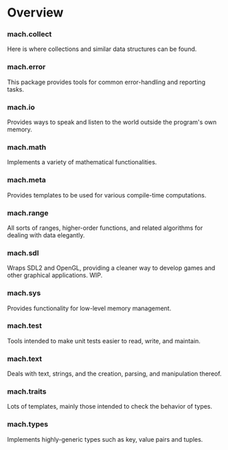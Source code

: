 # Overview

### mach.collect

Here is where collections and similar data structures can be found.

### mach.error

This package provides tools for common error-handling and reporting tasks.

### mach.io

Provides ways to speak and listen to the world outside the program's own memory.

### mach.math

Implements a variety of mathematical functionalities.

### mach.meta

Provides templates to be used for various compile-time computations.

### mach.range

All sorts of ranges, higher-order functions, and related algorithms for dealing with data elegantly.

### mach.sdl

Wraps SDL2 and OpenGL, providing a cleaner way to develop games and other graphical applications. WIP.

### mach.sys

Provides functionality for low-level memory management.

### mach.test

Tools intended to make unit tests easier to read, write, and maintain.

### mach.text

Deals with text, strings, and the creation, parsing, and manipulation thereof.

### mach.traits

Lots of templates, mainly those intended to check the behavior of types.

### mach.types

Implements highly-generic types such as key, value pairs and tuples.
